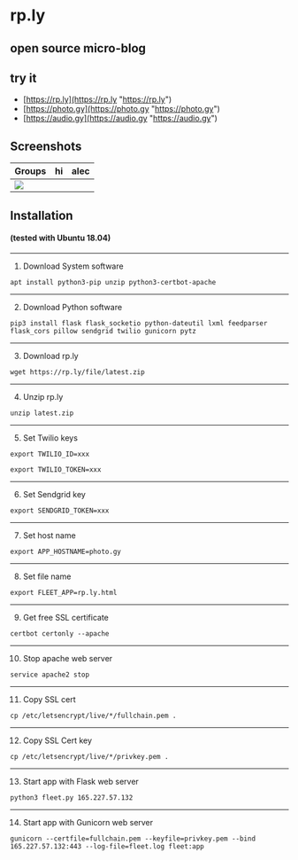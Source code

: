 # rp.ly

## open source micro-blog

## try it

- [https://rp.ly](https://rp.ly "https://rp.ly")
- [https://photo.gy](https://photo.gy "https://photo.gy")
- [https://audio.gy](https://audio.gy "https://audio.gy")

## Screenshots

| Groups | hi  | alec |
| ------------- | ------------- | ------------- |
| <img src="https://rp.ly/file/screen1.png"> |  |  |


## Installation
#### (tested with Ubuntu 18.04)


------------------
1. Download System software

```apt install python3-pip unzip python3-certbot-apache```

------------------
2. Download Python software

```pip3 install flask flask_socketio python-dateutil lxml feedparser flask_cors pillow sendgrid twilio gunicorn pytz```

------------------
3. Download rp.ly

```wget https://rp.ly/file/latest.zip```

------------------
4. Unzip rp.ly

```unzip latest.zip```

------------------
5. Set Twilio keys

```export TWILIO_ID=xxx```

```export TWILIO_TOKEN=xxx```

------------------
6. Set Sendgrid key

```export SENDGRID_TOKEN=xxx```

------------------
7. Set host name

```export APP_HOSTNAME=photo.gy```

------------------
8. Set file name

```export FLEET_APP=rp.ly.html```

------------------
9. Get free SSL certificate

```certbot certonly --apache```

------------------
10. Stop apache web server

```service apache2 stop```

------------------
11. Copy SSL cert

```cp /etc/letsencrypt/live/*/fullchain.pem .```

------------------
12. Copy SSL Cert key

```cp /etc/letsencrypt/live/*/privkey.pem .```

------------------
13. Start app with Flask web server

```python3 fleet.py 165.227.57.132```

------------------
14. Start app with Gunicorn web server

```gunicorn --certfile=fullchain.pem --keyfile=privkey.pem --bind 165.227.57.132:443 --log-file=fleet.log fleet:app```







